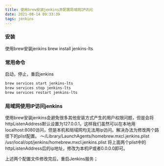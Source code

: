 ```yaml
---
title: 使用brew安装jenkins并配置局域网IP访问
date: 2021-08-14 09:33:39
tags: jenkins
---
```


### 安装
使用brew安装jenkins
brew install jenkins-lts

### 常用命令
启动，停止，重启jenkins

```bash
brew services start jenkins-lts
brew services stop jenkins-lts
brew services restart jenkins-lts
```

### 局域网使用IP访问jenkins

使用brew安装jenkins会避免很多其他安装方式产生的用户权限问题，但是会将httpListenAddress默认设置为127.0.0.1，这样我们虽然可以在本地用localhost:8080访问，但是本机和局域网均无法用ip访问。解决办法为修改两个路径下的plist配置。
～/Library/LaunchAgents/homebrew.mxcl.jenkins.plist
/usr/local/opt/jenkins/homebrew.mxcl.jenkins.plist
将上面两个plist中的httpListenAddress后的ip地址，修改为本机IP或者0.0.0.0即可。

上述两个配置文件修改完后，重启Jenkins服务；


